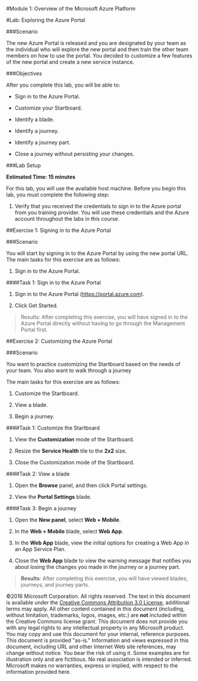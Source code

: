#Module 1: Overview of the Microsoft Azure Platform

#Lab: Exploring the Azure Portal

###Scenario

The new Azure Portal is released and you are designated by your team as the individual who will explore the new portal and then train the other team members on how to use the portal. You decided to customize a few features of the new portal and create a new service instance.

###Objectives

After you complete this lab, you will be able to:

* Sign in to the Azure Portal.

* Customize your Startboard.

* Identify a blade.

* Identify a journey.

* Identify a journey part.

* Close a journey without persisting your changes.

###Lab Setup

**Estimated Time: 15 minutes**

For this lab, you will use the available host machine. Before you begin this lab, you must complete the following step:

1. Verify that you received the credentials to sign in to the Azure portal from you training provider. You will use these credentials and the Azure account throughout the labs in this course.

##Exercise 1: Signing in to the Azure Portal

###Scenario

You will start by signing in to the Azure Portal by using the new portal URL.
The main tasks for this exercise are as follows:

1. Sign in to the Azure Portal.

####Task 1: Sign in to the Azure Portal

1. Sign in to the Azure Portal (https://portal.azure.com).

2. Click Get Started.

> Results: After completing this exercise, you will have signed in to the Azure Portal directly without having to go through the Management Portal first.

##Exercise 2: Customizing the Azure Portal

###Scenario

You want to practice customizing the Startboard based on the needs of your team. You also want to walk through a journey

The main tasks for this exercise are as follows:

1. Customize the Startboard.

2. View a blade.

3. Begin a journey.

####Task 1: Customize the Startboard

1. View the **Customization** mode of the Startboard.

2. Resize the **Service Health** tile to the **2x2** size.

3. Close the Customization mode of the Startboard.

####Task 2: View a blade

1. Open the **Browse** panel, and then click Portal settings.

2. View the **Portal Settings** blade.

####Task 3: Begin a journey

1. Open the **New panel**, select **Web + Mobile**.

2. In the **Web + Mobile** blade, select **Web App**.

3. In the **Web App** blade, view the initial options for creating a Web App in an App Service Plan.

4. Close the **Web App** blade to view the warning message that notifies you about losing the changes you made in the journey or a journey part.

> **Results**: After completing this exercise, you will have viewed blades, journeys, and journey parts.

©2016 Microsoft Corporation. All rights reserved.  The text in this document is available under the [Creative Commons Attribution 3.0 License](https://creativecommons.org/licenses/by/3.0/legalcode "Creative Commons Attribution 3.0 License"), additional terms may apply.  All other content contained in this document (including, without limitation, trademarks, logos, images, etc.) are **not** included within the Creative Commons license grant.  This document does not provide you with any legal rights to any intellectual property in any Microsoft product. You may copy and use this document for your internal, reference purposes.  
This document is provided "as-is." Information and views expressed in this document, including URL and other Internet Web site references, may change without notice. You bear the risk of using it. Some examples are for illustration only and are fictitious. No real association is intended or inferred. Microsoft makes no warranties, express or implied, with respect to the information provided here.  
